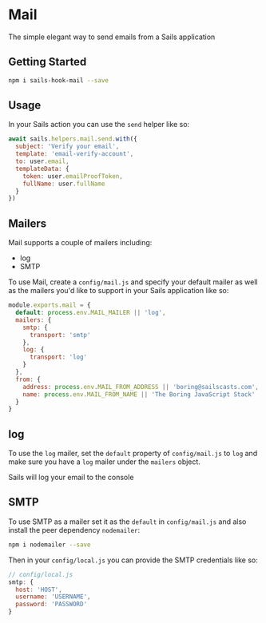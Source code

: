 # Mail

The simple elegant way to send emails from a Sails application

## Getting Started

```sh
npm i sails-hook-mail --save
```

## Usage

In your Sails action you can use the `send` helper like so:

```js
await sails.helpers.mail.send.with({
  subject: 'Verify your email',
  template: 'email-verify-account',
  to: user.email,
  templateData: {
    token: user.emailProofToken,
    fullName: user.fullName
  }
})
```

## Mailers

Mail supports a couple of mailers including:

- log
- SMTP

To use Mail, create a `config/mail.js` and specify your default mailer as well as the mailers you'd like to support in your Sails application like so:

```js
module.exports.mail = {
  default: process.env.MAIL_MAILER || 'log',
  mailers: {
    smtp: {
      transport: 'smtp'
    },
    log: {
      transport: 'log'
    }
  },
  from: {
    address: process.env.MAIL_FROM_ADDRESS || 'boring@sailscasts.com',
    name: process.env.MAIL_FROM_NAME || 'The Boring JavaScript Stack'
  }
}
```

## log

To use the `log` mailer, set the `default` property of `config/mail.js` to `log` and make sure you have a `log` mailer under the `mailers` object.

Sails will log your email to the console

## SMTP

To use SMTP as a mailer set it as the `default` in `config/mail.js` and also install the peer dependency `nodemailer`:

```sh
npm i nodemailer --save
```

Then in your `config/local.js` you can provide the SMTP credentials like so:

```js
// config/local.js
smtp: {
  host: 'HOST',
  username: 'USERNAME',
  password: 'PASSWORD'
}
```
